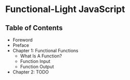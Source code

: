 # Functional-Light JavaScript

## Table of Contents

* Foreword
* Preface
* Chapter 1: Functional Functions
	* What Is A Function?
	* Function Input
	* Function Output
* Chapter 2: TODO
